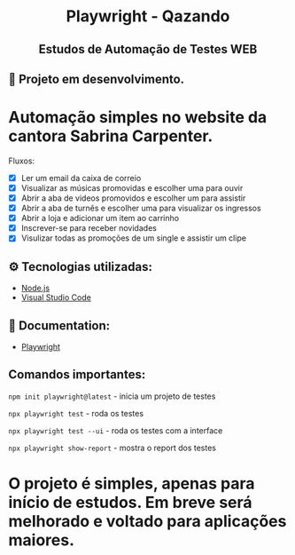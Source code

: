 <h1 align="center">Playwright - Qazando</h1>
<h2 align="center">Estudos de Automação de Testes WEB</h2>

## 🔨 Projeto em desenvolvimento.
# Automação simples no website da cantora Sabrina Carpenter.
Fluxos:
- [x] Ler um email da caixa de correio
- [x] Visualizar as músicas promovidas e escolher uma para ouvir
- [x] Abrir a aba de videos promovidos e escolher um para assistir
- [x] Abrir a aba de turnês e escolher uma para visualizar os ingressos
- [x] Abrir a loja e adicionar um item ao carrinho 
- [x] Inscrever-se para receber novidades
- [x] Visulizar todas as promoções de um single e assistir um clipe

## ⚙️ Tecnologias utilizadas:
- [Node.js](https://nodejs.org/en/)
- [Visual Studio Code](https://code.visualstudio.com/download)

## 📖 Documentation:
- [Playwright](https://playwright.dev/docs/intro)

## Comandos importantes:

`npm init playwright@latest` - inicia um projeto de testes

`npx playwright test` - roda os testes

`npx playwright test --ui` - roda os testes com a interface

`npx playwright show-report` - mostra o report dos testes

# O projeto é simples, apenas para início de estudos. Em breve será melhorado e voltado para aplicações maiores.